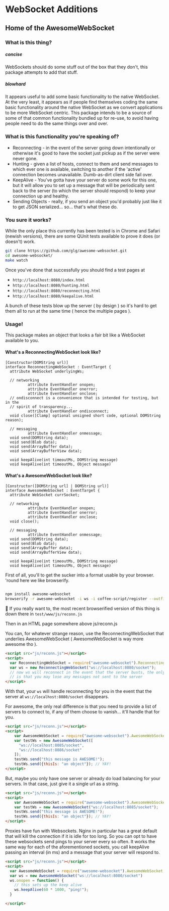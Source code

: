 

# WebSocket Additions
## Home of the AwesomeWebSocket

### What is this thing?

##### concise

WebSockets should do some stuff out of the box that they don't, this package
attempts to add that stuff.

##### blowhard
It appears useful to add some basic functionality to the native WebSocket.  At
the very least, it appears as if people find themselves coding the same basic
functionality around the native WebSocket as we convert applications to be more
WebSocket centric.  This package intends to be a source of some of that common
functionality bundled up for re-use, to avoid having people need to do the same
things over and over.


### What is this functionality you're speaking of?

* Reconnecting - in the event of the server going down intentionally or otherwise
it's good to have the socket just pickup as if the server were never gone.
* Hunting - given a list of hosts, connect to them and send messages to which
ever one is available, switching to another if the 'active' connection becomes
unavailable.  Dumb-as-dirt client side fail over.
* KeepAlive - You've gotta have your server do some work for this one, but
it will allow you to set up a message that will be periodically sent back to
the server (to which the server should respond) to keep your connection up
and healthy.
* Sending Objects - really, if you send an object you'd probably just like
it to get JSON serialized... so... that's what these do.

### You sure it works?

While the only place this currently has been tested is in Chrome and Safari 
(newish versions), there are some QUnit tests available to prove it does
(or doesn't) work.

```bash
git clone https://github.com/glg/awesome-websocket.git
cd awesome-websocket/
make watch
```

Once you've done that successfully you should find a test pages at 
  * `http://localhost:8080/index.html`
  * `http://localhost:8080/hunting.html`
  * `http://localhost:8080/reconnecting.html`
  * `http://localhost:8080/keepalive.html`

A bunch of these tests blow up the server ( by design ) so it's hard to get them
all to run at the same time ( hence the multiple pages ).

### Usage!
This package makes an object that looks a fair bit like a WebSocket available 
to you. 

#### What's a ReconnectingWebSocket look like?

```
[Constructor(DOMString url)]
interface ReconnectingWebSocket : EventTarget {
  attribute WebSocket underlyingWs;

  // networking
          attribute EventHandler onopen;
          attribute EventHandler onerror;
          attribute EventHandler onclose;
  // ondisconnect is a convenience that is intended for testing, but in the 
  // spirit of transparency...
          attribute EventHandler ondisconnect;
  void close([Clamp] optional unsigned short code, optional DOMString reason);

  // messaging
          attribute EventHandler onmessage;
  void send(DOMString data);
  void send(Blob data);
  void send(ArrayBuffer data);
  void send(ArrayBufferView data);

  void keepAlive(int timeoutMs, DOMString message)
  void keepAlive(int timeoutMs, Object message)
```

#### What's a AwesomeWebSocket look like?

```
[Constructor([DOMString url] | DOMString url)]
interface AwesomeWebSocket : EventTarget {
  attribute WebSocket currSocket;

  // networking
          attribute EventHandler onopen;
          attribute EventHandler onerror;
          attribute EventHandler onclose;
  void close();

  // messaging
          attribute EventHandler onmessage;
  void send(DOMString data);
  void send(Blob data);
  void send(ArrayBuffer data);
  void send(ArrayBufferView data);

  void keepAlive(int timeoutMs, DOMString message)
  void keepAlive(int timeoutMs, Object message)
```

First of all, you'll to get the sucker into a format usable by your browser.
'round here we like browserify.

```bash

npm install awesome-websocket
browserify -r awesome-websocket -i ws -i coffee-script/register --outfile www/js/reconn.js 
```

:shit: If you really want to, the most recent browserified version of this thing is down there in `test/www/js/reconn.js`

Then in an HTML page somewhere above js/reconn.js

You can, for whatever strange reason, use the ReconnectingWebSocket that underlies
AwesomeWebSocket ( AwesomeWebSocket is way more awesome tho ).

```html
<script src="js/reconn.js"></script>
<script>
  var ReconnectingWebSocket = require("awesome-websocket").ReconnectingWebSocket;
  var ws = new ReconnectingWebSocket("ws://localhost:8080/socket");
  // now ws will reconnect in the event that the server busts, the only problem
  // is that you may lose any messages not sent to the server
</script>
```

With that, your `ws` will handle reconnecting for you in the event that the 
server at `ws://localhost:8080/socket` disappears.

For awesome, the only real difference is that you need to provide a list of
servers to connect to, if any of them choose to vanish... it'll handle that for
you.

```html
<script src="js/reconn.js"></script>
<script>
    var AwesomeWebSocket = require("awesome-websocket").AwesomeWebSocket;
    var testWs = new AwesomeWebSocket([
      "ws://localhost:8085/socket",
      "ws://localhost:8086/socket"
    ]);
    testWs.send("this message is AWESOME!");
    testWs.send({thisIs: "an object"}); // YAY!
</script>
```

But, maybe you only have one server or already do load balancing for your servers. 
In that case, just give it a single url as a string.

```html
<script src="js/reconn.js"></script>
<script>
    var AwesomeWebSocket = require("awesome-websocket").AwesomeWebSocket;
    var testWs = new AwesomeWebSocket("ws://localhost:8085/socket");
    testWs.send("this message is AWESOME!");
    testWs.send({thisIs: "an object"}); // YAY!
</script>
```

Proxies have fun with Websockets.  Nginx in particular has a great default that will
kill the connection if it is idle for too long. So you can opt to have these websockets
send pings to your server every so often. It works the same way for each of the
aforementioned sockets, you call keepAlive passing an interval (in ms) and a message
that your server will respond to.

```html
<script src="js/reconn.js"></script>
<script>
  var AwesomeWebSocket = require("awesome-websocket").AwesomeWebSocket;
  var ws = new AwesomeWebSocket("ws://localhost:8080/socket")
  ws.onopen = function() {
    // this sets up the keep alive
    ws.keepAlive(60 * 1000, "ping!");
  }

</script>
```
